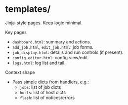 # templates/

Jinja-style pages. Keep logic minimal.

Key pages
- `dashboard.html`: summary and actions.
- `add_job.html`, `edit_job.html`: job forms.
- `job_display.html`: details and run controls (if present).
- `config_editor.html`: config view/edit.
- `logs.html`: log list and tail.

Context shape
- Pass simple dicts from handlers, e.g.:
  - `jobs`: list of job dicts
  - `hosts`: list of host dicts
  - `flash`: list of notices/errors

